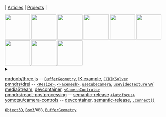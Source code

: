 | [Articles](articles) | [Projects](projects) |

<!--
<a title="" href="https://stackblitz.com/github/abernier/PROJECTNAME">
  <img height="80" src="https://codesandbox.io/api/v1/sandboxes/XXXXXX/screenshot.png" />
</a>
-->

<a title="Kira" href="https://abernier.name/three.js/examples/webgl_esher.html">
  <img height="80" src="https://user-images.githubusercontent.com/76580/232128844-63a61e34-88d5-43cb-8378-f302e02af498.png" />
</a>
<a title="CCDIKSolver example" href="https://threejs.org/examples/#webgl_animation_skinning_ik">
  <img height="80" src="https://threejs.org/examples/screenshots/webgl_animation_skinning_ik.jpg" />
</a>
<a title="Sticky r3f birds" href="https://abernier.github.io/r3f-sticky/">
  <img height="80" src="https://user-images.githubusercontent.com/76580/232123657-2660f1d7-acfc-489e-a6b5-1333e3b4bebe.png" />
</a>
<a title="CameraControls drei component demo" href="https://codesandbox.io/s/sew669">
  <img height="80" src="https://codesandbox.io/api/v1/sandboxes/us6ipl/screenshot.png" />
</a>
<a title="useVideoTexture with mediaStream drei hook" href="https://codesandbox.io/s/2cemck">
  <img height="80" src="https://codesandbox.io/api/v1/sandboxes/2cemck/screenshot.png" />
</a>
<a title="r3f curtains using cannon-es" href="https://codesandbox.io/s/7bzgpg">
  <img height="80" src="https://codesandbox.io/api/v1/sandboxes/7bzgpg/screenshot.png" />
</a>
<a title="r3f resize dyno" href="https://codesandbox.io/s/6yg0i3">
  <img height="80" src="https://user-images.githubusercontent.com/76580/234433257-49019416-839d-415d-8669-5be16b380e12.png" />
</a>
<a title="rt/pp Autofocus" href="https://codesandbox.io/s/dfw6w4">
  <img height="80" src="https://user-images.githubusercontent.com/76580/235352374-9bfd85cb-27bb-4917-b0ee-5513cea3280b.png" />
</a>
<a title="rt/pp Autofocus" href="https://codesandbox.io/s/yf65vw">
  <img height="80" src="https://user-images.githubusercontent.com/76580/236540371-54a2bcb7-a10b-4ae5-8294-b088afa8fcdd.png" />
</a>


<details>
<summary></summary>



<a title="DepthPickingPass" href="https://codesandbox.io/s/x130hg">
  <img height="80" src="https://user-images.githubusercontent.com/76580/235352306-49c0dbca-d54e-438e-85c6-8a9160e09e91.png" />
</a>

<a title="r3f Facemesh" href="https://codesandbox.io/s/4lzxrr">
  <img height="80" src="https://user-images.githubusercontent.com/76580/233414240-81a6e4bc-429b-47cf-b483-3b4b70bad50b.png" />
</a>
  
<a title="r3f cloth using cannon-es" href="https://codesandbox.io/s/040ieb">
  <img height="80" src="https://user-images.githubusercontent.com/76580/232129651-ede7f8a5-b245-44e2-9d6b-20ea5301786e.png" />
</a>

</details>

[mrdoob/three.js](https://github.com/mrdoob/three.js/pulls?q=is%3Apr+author%3Aabernier+) --
[`BufferGeometry`](https://github.com/mrdoob/three.js/pull/25824),
[IK example](https://github.com/mrdoob/three.js/pull/24652),
[`CCDIKSolver`](https://github.com/mrdoob/three.js/pull/23449)
<br>
[pmndrs/drei](https://github.com/pmndrs/drei/pulls?q=is%3Apr+author%3Aabernier+) --
[`<Resize>`](https://github.com/pmndrs/drei/pull/1420),
[`<Facemesh>`](https://github.com/pmndrs/drei/pull/1412),
[`useCubeCamera`](https://github.com/pmndrs/drei/pull/1389),
[`useVideoTexture` w/ mediaStream](https://github.com/pmndrs/drei/pull/1370),
[devcontainer](https://github.com/pmndrs/drei/pull/1250),
[`<CameraControls>`](https://github.com/pmndrs/drei/pull/1237)
<br>
[pmndrs/react-postprocessing](https://github.com/pmndrs/react-postprocessing/pulls?q=is%3Apr+author%3Aabernier+) --
[semantic-release](https://github.com/pmndrs/react-postprocessing/pull/194)
[`<Autofocus>`](https://github.com/pmndrs/react-postprocessing/pull/192)
<br>
[yomotsu/camera-controls](https://github.com/yomotsu/camera-controls/pulls?q=is%3Apr+author%3Aabernier+) --
[devcontainer](https://github.com/yomotsu/camera-controls/pull/370),
[semantic-release](https://github.com/yomotsu/camera-controls/pull/365),
[`.connect()`](https://github.com/yomotsu/camera-controls/pull/338)

[`Object3D`](https://threejs.org/docs/index.html?q=objec#api/en/core/Object3D), [`Box3`](https://threejs.org/docs/index.html?q=box#api/en/math/Box3)/`OBB`, [`BufferGeometry`](https://threejs.org/docs/#api/en/core/BufferGeometry)
